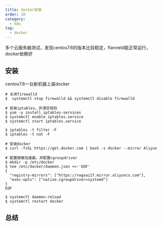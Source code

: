 ```yaml
---
title: docker安装
order: 10
category:
  - k8s
tag:
  - docker
---
```


多个云服务器测试，发现centos7.6的版本比较稳定，flanneld能正常运行，docker依赖好

## 安装

centos7.6一台新机器上装docker

```shell
# 关闭firewalld
$  systemctl stop firewalld && systemctl disable firewalld

# 安装iptables，并清空规则
$ yum -y install iptables-services
$ systemctl enable iptables.service
$ systemctl start iptables.service

$ iptables -t filter -F
$ iptables -t nat -F

# 安装docker
$ curl -fsSL https://get.docker.com | bash -s docker --mirror Aliyun

# 配置镜像加速器，并配置cgroupdriver
$ mkdir -p /etc/docker
$ tee /etc/docker/daemon.json <<-'EOF'
{
  "registry-mirrors": ["https://rwgxai1f.mirror.aliyuncs.com"],
  "exec-opts": ["native.cgroupdriver=systemd"]
}
EOF

$ systemctl daemon-reload
$ systemctl restart docker
```

## 总结




